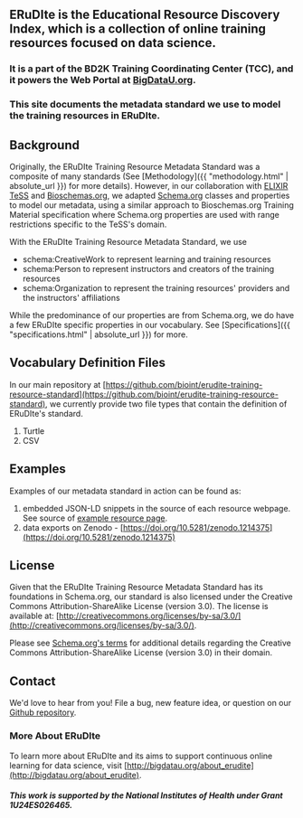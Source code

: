 ## ERuDIte is the Educational Resource Discovery Index, which is a collection of online training resources focused on data science.
### It is a part of the BD2K Training Coordinating Center (TCC), and it powers the Web Portal at [BigDataU.org](https://bigdatau.ini.usc.edu/). 
### This site documents the metadata standard we use to model the training resources in ERuDIte. 

## Background 
Originally, the ERuDIte Training Resource Metadata Standard was a composite of many standards (See [Methodology]({{ "methodology.html" | absolute_url }}) for more details). 
However, in our collaboration with [ELIXIR TeSS](https://tess.elixir-europe.org/) and [Bioschemas.org](http://bioschemas.org/), we adapted [Schema.org](https://schema.org/) classes and properties to model our metadata, 
using a similar approach to Bioschemas.org Training Material specification where Schema.org properties are used with range restrictions
specific to the TeSS's domain. 

With the ERuDIte Training Resource Metadata Standard, we use 
- schema:CreativeWork to represent learning and training resources
- schema:Person to represent instructors and creators of the training resources
- schema:Organization to represent the training resources' providers and the instructors' affiliations 

While the predominance of our properties are from Schema.org, we do have a few ERuDIte specific properties in our vocabulary. See [Specifications]({{ "specifications.html" | absolute_url }}) for more. 

## Vocabulary Definition Files
In our main repository at [https://github.com/bioint/erudite-training-resource-standard](https://github.com/bioint/erudite-training-resource-standard), 
we currently provide two file types that contain the definition of ERuDIte's standard. 
1. Turtle 
2. CSV

## Examples
Examples of our metadata standard in action can be found as:
1. embedded JSON-LD snippets in the source of each resource webpage. See source of [example resource page](https://bigdatau.ini.usc.edu/resource/14783120385630643790).
2. data exports on Zenodo - [https://doi.org/10.5281/zenodo.1214375](https://doi.org/10.5281/zenodo.1214375)

## License
Given that the ERuDIte Training Resource Metadata Standard has its foundations in Schema.org,
our standard is also licensed under the Creative Commons Attribution-ShareAlike License (version 3.0). 
The license is available at: [http://creativecommons.org/licenses/by-sa/3.0/](http://creativecommons.org/licenses/by-sa/3.0/). 

Please see [Schema.org's terms](https://schema.org/docs/terms.html) for additional details
regarding the Creative Commons Attribution-ShareAlike License (version 3.0) in their domain. 

## Contact
We'd love to hear from you! File a bug, new feature idea, or question on our 
[Github repository](https://github.com/bioint/erudite-training-resource-standard).

### More About ERuDIte
To learn more about ERuDIte and its aims to support continuous online learning for data science, visit [http://bigdatau.org/about_erudite](http://bigdatau.org/about_erudite).

##### This work is supported by the National Institutes of Health under Grant 1U24ES026465.

